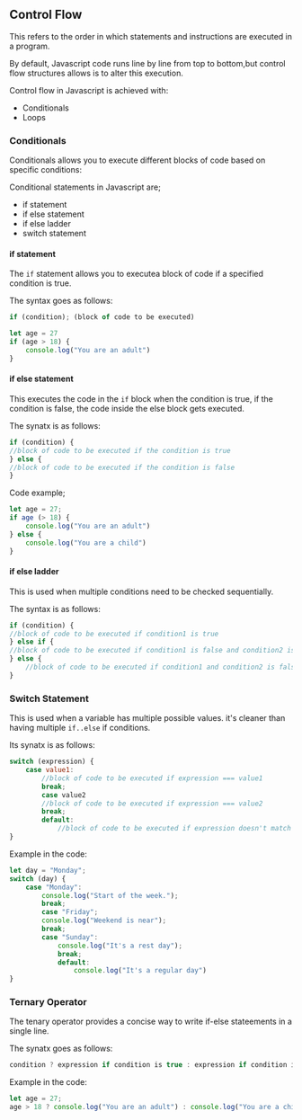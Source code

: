 ## Control Flow
This refers to the order in which statements and instructions are executed in a program.

By default, Javascript code runs line by line from top to bottom,but control flow structures allows is to alter this execution. 

Control flow in Javascript is achieved with:

- Conditionals
- Loops
### Conditionals
Conditionals allows you to execute different blocks of code based on specific conditions:

Conditional statements in Javascript are;
- if statement
- if else statement
- if else ladder
- switch statement
#### if statement
The `if` statement allows you to executea block of code if a specified condition is true.

The syntax goes as follows:
```js
if (condition); (block of code to be executed)

let age = 27
if (age > 18) {
    console.log("You are an adult")
}
```
#### if else statement
This executes the code in the `if` block when the condition is true, if the condition is false, the code inside the else block gets executed.

The synatx is as follows:
```js
if (condition) {
//block of code to be executed if the condition is true
} else {
//block of code to be executed if the condition is false
}
```
Code example;
```js
let age = 27;
if age (> 18) {
    console.log("You are an adult")
} else {
    console.log("You are a child")
}
```
#### if else ladder
This is used when multiple conditions need to be checked sequentially.

The syntax is as follows:
```js
if (condition) {
//block of code to be executed if condition1 is true
} else if {
//block of code to be executed if condition1 is false and condition2 is true
} else {
    //block of code to be executed if condition1 and condition2 is false
}
```
### Switch Statement
This is used when a variable has multiple possible values. it's cleaner than having multiple `if..else` if conditions.

Its synatx is as follows:
```js
switch (expression) {
    case value1:
        //block of code to be executed if expression === value1
        break;
        case value2
        //block of code to be executed if expression === value2
        break;
        default:
            //block of code to be executed if expression doesn't match any case.
}
```
Example in the code:
```js
let day = "Monday";
switch (day) {
    case "Monday":
        console.log("Start of the week.");
        break;
        case "Friday";
        console.log("Weekend is near");
        break;
        case "Sunday":
            console.log("It's a rest day");
            break;
            default:
                console.log("It's a regular day")
}
```
### Ternary Operator
The tenary operator provides a concise way to write if-else stateements in a single line.

The synatx goes as follows:
```js
condition ? expression if condition is true : expression if condition is false
```
Example in the code:
```js
let age = 27;
age > 18 ? console.log("You are an adult") : console.log("You are a child");

```
